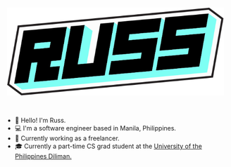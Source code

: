 <div>
<p align="center">
    <a href="https://russdelossantos.com" target="_blank">
        <img src="russ_logo_v2.svg" style="height: 200px;" alt="Russ Delos Santos - Software Engineer" />
    </a>
</p>
</br>
<ul>
<li>👋 Hello! I'm Russ.</li>
<li>💻 I'm a software engineer based in Manila, Philippines.</li>
<li>🧟 Currently working as a freelancer.</li>
<li>🎓 Currently a part-time CS grad student at the <a href="https://upd.edu.ph/" target="_blank" rel="noopener">University of the Philippines Diliman.</a></li>
</ul>
</div>